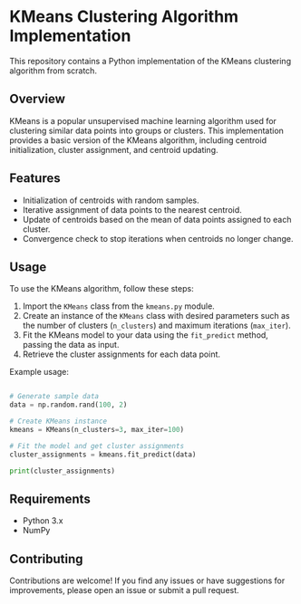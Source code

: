 # KMeans Clustering Algorithm Implementation

This repository contains a Python implementation of the KMeans clustering algorithm from scratch.

## Overview

KMeans is a popular unsupervised machine learning algorithm used for clustering similar data points into groups or clusters. This implementation provides a basic version of the KMeans algorithm, including centroid initialization, cluster assignment, and centroid updating.

## Features

- Initialization of centroids with random samples.
- Iterative assignment of data points to the nearest centroid.
- Update of centroids based on the mean of data points assigned to each cluster.
- Convergence check to stop iterations when centroids no longer change.

## Usage

To use the KMeans algorithm, follow these steps:

1. Import the `KMeans` class from the `kmeans.py` module.
2. Create an instance of the `KMeans` class with desired parameters such as the number of clusters (`n_clusters`) and maximum iterations (`max_iter`).
3. Fit the KMeans model to your data using the `fit_predict` method, passing the data as input.
4. Retrieve the cluster assignments for each data point.

Example usage:
```python

# Generate sample data
data = np.random.rand(100, 2)

# Create KMeans instance
kmeans = KMeans(n_clusters=3, max_iter=100)

# Fit the model and get cluster assignments
cluster_assignments = kmeans.fit_predict(data)

print(cluster_assignments)
```

## Requirements

- Python 3.x
- NumPy

## Contributing

Contributions are welcome! If you find any issues or have suggestions for improvements, please open an issue or submit a pull request.
